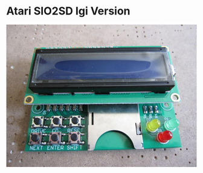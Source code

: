 # Atari SIO2SD Igi Version
![Atari SIO2SD front](Fotky_DPS_v1/SIO2SD_front.JPG "Atari SIO2SD front")
